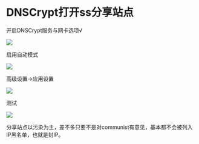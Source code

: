 # DNSCrypt打开ss分享站点

开启DNSCrypt服务与网卡选项√

![](https://raw.githubusercontent.com/loremwalker/fq-book/master/.gitbook/assets/2018-04-29_031314.png)

启用自动模式

![](https://raw.githubusercontent.com/loremwalker/fq-book/master/.gitbook/assets/2018-04-29_031427.png)

高级设置-&gt;应用设置

![](https://raw.githubusercontent.com/loremwalker/fq-book/master/.gitbook/assets/2018-04-29_031418.png)

测试

![](https://raw.githubusercontent.com/loremwalker/fq-book/master/.gitbook/assets/2018-04-29-1.png)

分享站点以污染为主，差不多只要不是对communist有意见，基本都不会被列入IP黑名单，也就是封IP。


